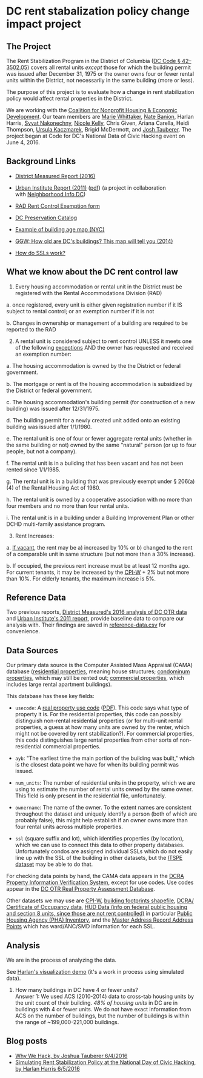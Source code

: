 DC rent stabalization policy change impact project
==================================================

The Project
-----------

The Rent Stabilization Program in the District of Columbia ([DC Code § 42–3502.05](http://dccode.org/simple/sections/42-3502.05.html)) covers all rental units _except_ those for which the building permit was issued after December 31, 1975 or the owner owns four or fewer rental units within the District, not necessarily in the same building (more or less).

The purpose of this project is to evaluate how a change in rent stabilization policy would affect rental properties in the District.

We are working with the [Coalition for Nonprofit Housing & Economic Development](https://www.cnhed.org/). Our team members are [Marie Whittaker](https://github.com/mseew), [Nate Banion](https://github.com/nbanion), Harlan Harris, [Svyat Nakonechny](https://github.com/snakonechny), [Nicole Kelly](https://github.com/nikelly1326), Chris Given, Ariana Carella, Heidi Thompson, [Ursula Kaczmarek](https://github.com/ursulakaczmarek), Brigid McDermott, and [Josh Tauberer](https://github.com/joshdata). The project began at Code for DC's National Data of Civic Hacking event on June 4, 2016.

Background Links
----------------

* [District Measured Report (2016)](https://districtmeasured.com/2016/03/23/how-can-the-rent-be-so-high-in-dc-when-almost-two-thirds-of-all-rental-units-in-the-district-are-subject-torent-control-a-small-number-of-spoiler-units-with-high-turnover-may-be-the-reason/)

* [Urban Institute Report (2011)](http://www.urban.org/research/publication/rent-control-report-district-columbia/view/full_report) ([pdf](http://www.urban.org/sites/default/files/alfresco/publication-pdfs/412347-A-Rent-Control-Report-for-the-District-of-Columbia.PDF)) (a project in collaboration with [Neighborhood Info DC](http://www.neighborhoodinfodc.org/index.html))

* [RAD Rent Control Exemption form](http://dhcd.dc.gov/sites/default/files/dc/sites/dhcd/publication/attachments/Form%201%20-%20RAD%20Registration%20Claim%20of%20Exemption%20Form%202--RY%20Final_0.pdf)

* [DC Preservation Catalog](http://www.neighborhoodinfodc.org/dcpreservationcatalog/)

* [Example of building age map (NYC)](http://io.morphocode.com/urban-layers/)

* [GGW: How old are DC's buildings? This map will tell you (2014)](http://greatergreaterwashington.org/post/23143/how-old-are-dcs-buildings-this-map-will-tell-you/)

* [How do SSLs work?](http://dcaddresscoordinates.blogspot.com/2009/08/square-suffix-lot-ssl.html)

What we know about the DC rent control law
------------------------------------------

1. Every housing accommodation or rental unit in the District must be registered with the Rental Accommodations Division (RAD)

  a. once registered, every unit is either given registration number if it IS subject to rental control; or an exemption number if it is not

  b. Changes in ownership or management of a building are required to be reported to the RAD 

2. A rental unit is considered subject to rent control UNLESS it meets one of the following [exceptions](http://dccode.org/simple/sections/42-3502.05.html) AND the owner has requested and received an exemption number:

  a. The housing accommodation is owned by the the District or federal government.

  b. The mortgage or rent is of the housing accommodation is subsidized by the District or federal government.

  c. The housing accommodation's building permit (for construction of a new building) was issued after 12/31/1975.

  d. The building permit for a newly created unit added onto an existing building was issued after 1/1/1980.

  e. The rental unit is one of four or fewer aggregate rental units (whether in the same building or not) owned by the same "natural" person (or up to four people, but not a company).

  f. The rental unit is in a building that has been vacant and has not been rented since 1/1/1985.

  g. The rental unit is in a building that was previously exempt under § 206(a)(4) of the Rental Housing Act of 1980.

  h. The rental unit is owned by a cooperative association with no more than four members and no more than four rental units.

  i. The rental unit is in a building under a Building Improvement Plan or other DCHD multi-family assistance program.

3. Rent Increases:

  a. [If vacant](http://dccode.org/simple/sections/42-3502.13.html), the rent may be a) increased by 10% or b) changed to the rent of a comparable unit in same structure (but not more than a 30% increase).

  b. If occupied, the previous rent increase must be at least 12 months ago. For current tenants, it may be increased by the [CPI-W](http://www.bls.gov/regions/mid-atlantic/news-release/consumerpriceindex_washingtondc.htm) + 2% but not more than 10%. For elderly tenants, the maximum increase is 5%.

Reference Data
--------------

Two previous reports, [District Measured's 2016 analysis of DC OTR data](https://districtmeasured.com/2016/03/23/how-can-the-rent-be-so-high-in-dc-when-almost-two-thirds-of-all-rental-units-in-the-district-are-subject-torent-control-a-small-number-of-spoiler-units-with-high-turnover-may-be-the-reason/) and [Urban Institute's 2011 report](http://www.urban.org/research/publication/rent-control-report-district-columbia/view/full_report), provide baseline data to compare our analysis with. Their findings are saved in [reference-data.csv](reference-data.csv) for convenience.

Data Sources
------------

Our primary data source is the Computer Assisted Mass Appraisal (CAMA) database ([residential properties](http://opendata.dc.gov/datasets/c5fb3fbe4c694a59a6eef7bf5f8bc49a_25), meaning house structures; [condominum properties](http://opendata.dc.gov/datasets/d6c70978daa8461992658b69dccb3dbf_24), which may still be rented out; [commercial properties](http://opendata.dc.gov/datasets/e53572ef8f124631b965709da8200167_23), which includes large rental apartment buildings).

This database has these key fields:

* `usecode`: A [real property use code](http://opendata.dc.gov/datasets/9d8e09cb7403445ca8b4354cac6ae776_54) ([PDF](http://otr.cfo.dc.gov/sites/default/files/dc/sites/otr/publication/attachments/Use%20codes.pdf)). This code says what type of property it is. For the residential properties, this code can _possibly_ distinguish non-rental residential properties (or for multi-unit rental properties, a guess at how many units are owned by the renter, which might not be covered by rent stabilization?). For commercial properties, this code distinguishes large rental properties from other sorts of non-residential commercial properties.

* `ayb`: "The earliest time the main portion of the building was built," which is the closest data point we have for when its building permit was issued.

* `num_units`: The number of residential units in the property, which we are using to estimate the number of rental units owned by the same owner. This field is only present in the residential file, unfortunately.

* `ownername`: The name of the owner. To the extent names are consistent throughout the dataset and uniquely identify a person (both of which are probably false), this might help establish if an owner owns more than four rental units across multiple properties.

* `ssl` (square suffix and lot), which identifies properties (by location), which we can use to connect this data to other property databases. Unfortunately condos are assigned individual SSLs which do not easily line up with the SSL of the building in other datasets, but the [ITSPE dataset](http://opendata.dc.gov/datasets/014f4b4f94ea461498bfeba877d92319_56?uiTab=table) may be able to do that.

For checking data points by hand, the CAMA data appears in the [DCRA Property Information Verification System](http://pivs.dcra.dc.gov/PIVS/Results.asp), except for use codes. Use codes appear in the [DC OTR Real Property Assessment Database](https://www.taxpayerservicecenter.com/RP_Search.jsp?search_type=Assessment).

Other datasets we may use are [CPI-W](http://download.bls.gov/pub/time.series/cw/), [building footprints shapefile](http://opendata.dc.gov/datasets/a657b34942564aa8b06f293cb0934cbd_1), [DCRA/ Certificate of Occupancy data](https://www.dropbox.com/sh/qic9irkt8eyxbv8/AACQIK6RLlfYPhCySUqNwJRMa?dl=0), [HUD Data (info on federal public housing and section 8 units, since those are not rent controlled)](http://data.hud.gov/data_sets.html) in particular [Public Housing Agency (PHA) Inventory](http://www.hud.gov/offices/pih/programs/hcv/ogddata/lowrent-s8-units.zip), and the [Master Address Record Address Points](http://opendata.dc.gov/datasets/aa514416aaf74fdc94748f1e56e7cc8a_0) which has ward/ANC/SMD information for each SSL.

Analysis
--------

We are in the process of analyzing the data.

See [Harlan's visualization demo](https://harlanh.shinyapps.io/rent-stabilization-policy-viz/) (it's a work in process using simulated data).

1. How many buildings in DC have 4 or fewer units?  
  Answer 1: We used ACS (2010-2014) data to cross-tab housing units by the unit count of their building. *48% of housing units* in DC are in buildings with 4 or fewer units. We do not have exact information from ACS on the number of buildings, but the number of buildings is within the range of ~199,000-221,000 buildings.

Blog posts
----------

* [Why We Hack, by Joshua Tauberer 6/4/2016](https://medium.com/@joshuatauberer/why-we-hack-db430cb1aee0)
* [Simulating Rent Stabilization Policy at the National Day of Civic Hacking, by Harlan Harris 6/5/2016](https://medium.com/@HarlanH/simulating-rent-stabilization-policy-at-the-national-day-of-civic-hacking-4f44b808387c#.sin5uywyb)
